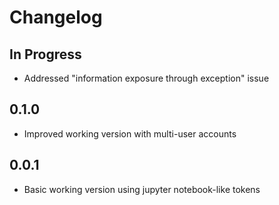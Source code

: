 # Changelog

## In Progress
- Addressed "information exposure through exception" issue

## 0.1.0
- Improved working version with multi-user accounts

## 0.0.1
- Basic working version using jupyter notebook-like tokens